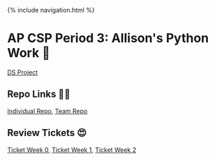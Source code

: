 {% include navigation.html %}

# AP CSP Period 3: Allison's Python Work 🐍

<a href="datastructuresproject">DS Project</a>

## Repo Links 👩‍💻
[Individual Repo](https://github.com/allisonthuang/allisonthuang.github.io),
[Team Repo](https://github.com/christinlee367/n225_FireEradicatorsTheSequel)

## Review Tickets 😍
[Ticket Week 0](https://github.com/christinlee367/womenInSTEMandDavid/issues/3),
[Ticket Week 1](https://github.com/christinlee367/womenInSTEMandDavid/issues/14),
[Ticket Week 2](https://github.com/christinlee367/womenInSTEMandDavid/issues/18)
